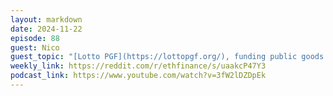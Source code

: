 ```yaml
---
layout: markdown
date: 2024-11-22
episode: 88
guest: Nico
guest_topic: "[Lotto PGF](https://lottopgf.org/), funding public goods with onchain lotteries"
weekly_link: https://reddit.com/r/ethfinance/s/uaakcP47Y3
podcast_link: https://www.youtube.com/watch?v=3fW2lDZDpEk
---
```



